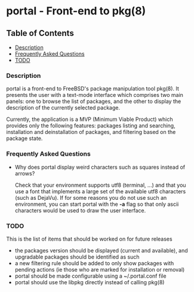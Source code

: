 portal - Front-end to pkg(8)
============================


Table of Contents
-----------------

* [Description](#Description)
* [Frequently Asked Questions](#FAQ)
* [TODO](#TODO)


<a name="Description"></a>
### Description

portal is a front-end to FreeBSD's package manipulation tool pkg(8).
It presents the user with a text-mode interface which comprises two
main panels: one to browse the list of packages, and the other to
display the description of the currently selected package.

Currently, the application is a MVP (Minimum Viable Product)
which provides only the following features: packages listing
and searching, installation and deinstallation of packages,
and filtering based on the package state.


<a name="FAQ"></a>
### Frequently Asked Questions

* Why does portal display weird characters such as squares instead of arrows?

  Check that your environment supports utf8 (terminal, ...) and that you use
  a font that implements a large set of the available utf8 characters (such
  as DejaVu). If for some reasons you do not use such an environment, you can
  start portal with the __-a__ flag so that only ascii characters would be
  used to draw the user interface.


<a name="TODO"></a>
### TODO

This is the list of items that should be worked on for future releases

* the packages version should be displayed (current and available), and
  upgradable packages should be identified as such
* a new filtering rule should be added to only show packages with
  pending actions (ie those who are marked for installation or
  removal)
* portal should be made configurable using a ~/.portal.conf file
* portal should use the libpkg directly instead of calling pkg(8)
